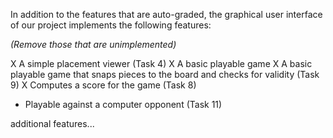 In addition to the features that are auto-graded, the graphical user interface
of our project implements the following features:

*(Remove those that are unimplemented)*

 X A simple placement viewer (Task 4)
 X A basic playable game
 X A basic playable game that snaps pieces to the board and checks for validity (Task 9)
 X Computes a score for the game (Task 8)
 - Playable against a computer opponent (Task 11)

additional features...
